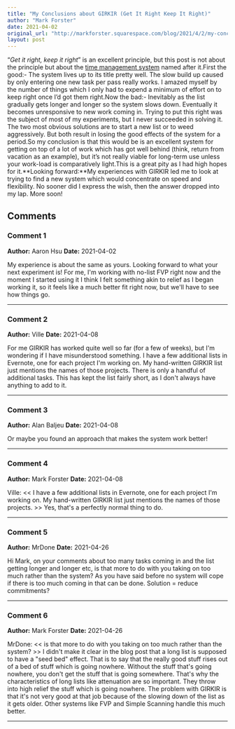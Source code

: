```yaml
---
title: "My Conclusions about GIRKIR (Get It Right Keep It Right)"
author: "Mark Forster"
date: 2021-04-02
original_url: "http://markforster.squarespace.com/blog/2021/4/2/my-conclusions-about-girkir-get-it-right-keep-it-right.html"
layout: post
---
```


“*Get it right, keep it right*” is an excellent principle, but this post is not about the principle but about the [time management system](2021-02-11-get-it-right-and-keep-it-right-revised-instructions.md) named after it.First the good:- The system lives up to its title pretty well. The slow build up caused by only entering one new task per pass really works. I amazed myself by the number of things which I only had to expend a minimum of effort on to keep right once I’d got them right.Now the bad:- Inevitably as the list gradually gets longer and longer so the system slows down. Eventually it becomes unresponsive to new work coming in. Trying to put this right was the subject of most of my experiments, but I never succeeded in solving it. The two most obvious solutions are to start a new list or to weed aggressively. But both result in losing the good effects of the system for a period.So my conclusion is that this would be is an excellent system for getting on top of a lot of work which has got well behind (think, return from vacation as an example), but it’s not really viable for long-term use unless your work-load is comparatively light.This is a great pity as I had high hopes for it.**Looking forward:**My experiences with GIRKIR led me to look at trying to find a new system which would concentrate on speed and flexibility. No sooner did I express the wish, then the answer dropped into my lap. More soon!

## Comments

### Comment 1
**Author:** Aaron Hsu
**Date:** 2021-04-02

My experience is about the same as yours. Looking forward to what your next experiment is! For me, I'm working with no-list FVP right now and the moment I started using it I think I felt something akin to relief as I began working it, so it feels like a much better fit right now, but we'll have to see how things go.

---

### Comment 2
**Author:** Ville
**Date:** 2021-04-08

For me GIRKIR has worked quite well so far (for a few of weeks), but I'm wondering if I have misunderstood something. I have a few additional lists in Evernote, one for each project I'm working on. My hand-written GIRKIR list just mentions the names of those projects. There is only a handful of additional tasks.
This has kept the list fairly short, as I don't always have anything to add to it.

---

### Comment 3
**Author:** Alan Baljeu
**Date:** 2021-04-08

Or maybe you found an approach that makes the system work better!

---

### Comment 4
**Author:** Mark Forster
**Date:** 2021-04-08

Ville:
<< I have a few additional lists in Evernote, one for each project I'm working on. My hand-written GIRKIR list just mentions the names of those projects. >>
Yes, that's a perfectly normal thing to do.

---

### Comment 5
**Author:** MrDone
**Date:** 2021-04-26

Hi Mark, on your comments about too many tasks coming in and the list getting longer and longer etc, is that more to do with you taking on too much rather than the system?
As you have said before no system will cope if there is too much coming in that can be done.
Solution = reduce commitments?

---

### Comment 6
**Author:** Mark Forster
**Date:** 2021-04-26

MrDone:
<< is that more to do with you taking on too much rather than the system? >>
I didn't make it clear in the blog post that a long list is supposed to have a "seed bed" effect. That is to say that the really good stuff rises out of a bed of stuff which is going nowhere. Without the stuff that's going nowhere, you don't get the stuff that is going somewhere.
That's why the characteristics of long lists like attenuation are so important. They throw into high relief the stuff which is going nowhere.
The problem with GIRKIR is that it's not very good at that job because of the slowing down of the list as it gets older. Other systems like FVP and Simple Scanning handle this much better.

---
